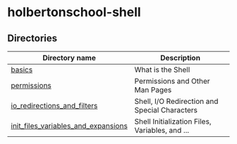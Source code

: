 # holbertonschool-shell

## Directories

| Directory name                                                                | Description                                    |
| ----------------------------------------------------------------------------- | ---------------------------------------------- |
| [basics](./basics/)                                                           | What is the Shell                              |
| [permissions](./permissions/)                                                 | Permissions and Other Man Pages                |
| [io_redirections_and_filters](./io_redirections_and_filters/)                 | Shell, I/O Redirection and Special Characters  |
| [init_files_variables_and_expansions](./init_files_variables_and_expansions/) | Shell Initialization Files, Variables, and ... |

